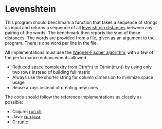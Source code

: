 # Levenshtein

This program should benchmark a function that takes a sequence of strings as input and
returns a sequence of all
[levenshtein distances](https://en.wikipedia.org/wiki/Levenshtein_distance)
between any pairing of the words. The benchmark then reports the sum of these distances.
The words are provided from a file, given as an argument to the program. There is one
word per line in the file.

All implementations must use the [Wagner-Fischer algorithm](https://en.wikipedia.org/wiki/Wagner%E2%80%93Fischer_algorithm), with a few of the performance enhancements allowed:

- Reduced space complexity from O(m*n) to O(min(m,n)) by using only two rows instead of building full matrix
- Always use the shorter string for column dimension to minimize space usage
- Reuse arrays instead of creating new ones

The code should follow the reference implementations as closely as possible:

* Clojure: [run.clj](clojure/run.clj)
* Java: [run.java](jvm/run.java)
* C: [run.c](c/run.c)
